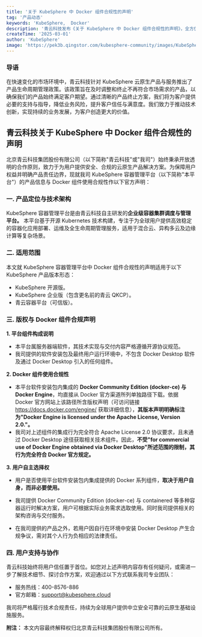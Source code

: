 ```yaml
---
title: '关于 KubeSphere 中 Docker 组件合规性的声明'
tag: '产品动态'
keywords: 'KubeSphere,  Docker'
description: '青云科技发布《关于 KubeSphere 中 Docker 组件合规性的声明》，全方位保障您的数字化转型之旅安全可信。'
createTime: '2025-03-01'
author: 'KubeSphere'
image: 'https://pek3b.qingstor.com/kubesphere-community/images/KubeSphere%20Docker%20Compliance%20Statement%20zh.png'
---
```



### 导语

在快速变化的市场环境中，青云科技针对 KubeSphere 云原生产品与服务推出了产品生命周期管理政策。该政策旨在及时调整和终止不再符合市场需求的产品，以确保我们的产品始终满足客户期望。通过清晰的产品终止方案，我们将为客户提供必要的支持与指导，降低业务风险，提升客户信任与满意度。我们致力于推动技术创新，实现持续的业务发展，为客户创造更大的价值。

## 青云科技关于 KubeSphere 中 Docker 组件合规性的声明


北京青云科技集团股份有限公司（以下简称"青云科技"或"我司"）始终秉承开放透明的合作原则，致力于为用户提供安全、合规的云原生产品解决方案。为保障用户权益并明确产品责任边界，现就我司 KubeSphere 容器管理平台（以下简称"本平台"）的产品信息与 Docker 组件使用合规性作以下官方声明：

### 一. 产品定位与技术架构
KubeSphere 容器管理平台是由青云科技自主研发的**企业级容器集群调度与管理平台。** 本平台基于开源 Kubernetes 技术构建，专注于为全球用户提供高效稳定的容器化应用部署、运维及全生命周期管理服务，适用于混合云、异构多云及边缘计算等复杂场景。

### 二. 适用范围
本文就 KubeSphere 容器管理平台中 Docker 组件合规性的声明适用于以下 KubeSphere 产品版本形态：

- KubeSphere 开源版。
- KubeSphere 企业版（包含更名前的青云 QKCP）。
- 青云容器平台（可信版）。

### 三. 版权与 Docker 组件合规声明

**1. 平台组件构成说明**

- 本平台属服务器端软件，其技术实现与交付内容严格遵循开源协议规范。
- 我司提供的软件安装包及最终用户运行环境中，不包含 Docker Desktop 软件及通过 Docker Desktop 引入的任何组件。

**2. Docker 组件使用合规性**

- 本平台软件安装包内集成的 **Docker Community Edition (docker-ce) 与 Docker Engine**，均直接从 Docker 官方渠道所列单独路径下载。依据 Docker 官方网站上该路径所含版权声明（可访问链接 https://docs.docker.com/engine/ 获取详细信息），**其版本声明明确标注为"Docker Engine is licensed under the Apache License, Version 2.0."。**
- 我司对上述组件的集成行为完全符合 Apache License 2.0 协议要求，且未通过 Docker Desktop 途径获取相关技术组件。因此，**不受"for commercial use of Docker Engine obtained via Docker Desktop"所述范围的限制，其行为完全符合 Docker 官方规定。**

**3. 用户自主选择权**

- 用户是否使用平台软件安装包内集成提供的 Docker 系列组件，**取决于用户自身，而非必要使用。**

- 我司提供 Docker Community Edition (docker-ce) 与 containered 等多种容器运行时解决方案，用户可根据实际业务需求选取使用。同时我司提供相关的架构咨询与交付服务。
- 在我司提供的产品之外，若用户因自行在环境中安装 Docker Desktop 产生合规争议，需对其个人行为负相应的法律责任。

### 四. 用户支持与协作

青云科技始终将用户信任置于首位。如您对上述声明内容存有任何疑问，或需进一步了解技术细节、探讨合作方案，欢迎通过以下方式联系我司专业团队：

- 服务热线：400-8576-886
- 官方邮箱：support@kubesphere.cloud

我司将严格履行技术合规责任，持续为全球用户提供中立安全可靠的云原生基础设施服务。


**附注：** 本文内容最终解释权归北京青云科技集团股份有限公司所有。

